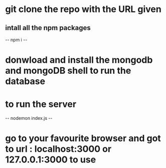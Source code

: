# git clone the repo with the URL given
## intall all the npm packages 
-- npm i  --
# donwload and install the mongodb and mongoDB shell to run the database
# to run the server
-- nodemon index.js --
# go to your favourite browser and got to url : localhost:3000 or 127.0.0.1:3000 to use
